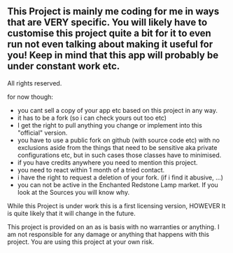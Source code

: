 ## This Project is mainly me coding for me in ways that are VERY specific. You will likely have to customise this project quite a bit for it to even run not even talking about making it useful for you! Keep in mind that this app will probably be under constant work etc.


All rights reserved.

for now though:
- you cant sell a copy of your app etc based on this project in any way.
- it has to be a fork (so i can check yours out too etc)
- I get the right to pull anything you change or implement into this "official" version.
- you have to use a public fork on github (with source code etc) with no exclusions aside from the things that need to be sensitive aka private configurations etc, but in such cases those classes have to minimised.
- if you have credits anywhere you need to mention this project.
- you need to react within 1 month of a tried contact.
- i have the right to request a deletion of your fork. (if i find it abusive, ...)
- you can not be active in the Enchanted Redstone Lamp market. If you look at the Sources you will know why.

While this Project is under work this is a first licensing version, HOWEVER It is quite likely that it will change in the future.

This project is provided on an as is basis with no warranties or anything. I am not responsible for any damage or anything that happens with this project. You are using this project at your own risk.